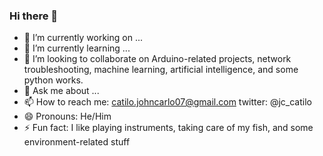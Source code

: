 ### Hi there 👋

<!--
**jccatilo/jccatilo** is a ✨ _special_ ✨ repository because its `README.md` (this file) appears on your GitHub profile.
-->
- 🔭 I’m currently working on ...
- 🌱 I’m currently learning ...
- 👯 I’m looking to collaborate on Arduino-related projects, network troubleshooting, machine learning, artificial intelligence, and some python works.
- 💬 Ask me about ...
- 📫 How to reach me: catilo.johncarlo07@gmail.com twitter: @jc_catilo
- 😄 Pronouns: He/Him
- ⚡ Fun fact: I like playing instruments, taking care of my fish, and some environment-related stuff

